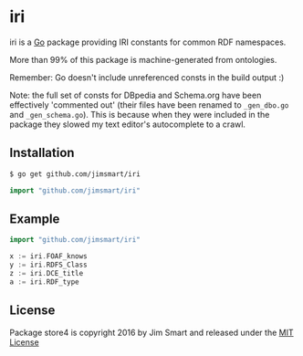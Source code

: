 # iri

iri is a [Go](https://golang.org) package providing IRI constants for common RDF namespaces.

More than 99% of this package is machine-generated from ontologies.

Remember: Go doesn't include unreferenced consts in the build output :)

Note: the full set of consts for DBpedia and Schema.org have been effectively 'commented out' (their files have been renamed to `_gen_dbo.go` and `_gen_schema.go`). This is because when they were included in the package they slowed my text editor's autocomplete to a crawl. 

## Installation
```bash
$ go get github.com/jimsmart/iri
```

```go
import "github.com/jimsmart/iri"
```

## Example

```go
import "github.com/jimsmart/iri"

x := iri.FOAF_knows
y := iri.RDFS_Class
z := iri.DCE_title
a := iri.RDF_type
```

## License

Package store4 is copyright 2016 by Jim Smart and released under the [MIT License](LICENSE.md)
